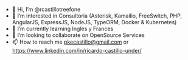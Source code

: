 - 👋 Hi, I’m @rcastillotreefone
- 👀 I’m interested in Consultoria (Asterisk, Kamailio, FreeSwitch, PHP, AngularJS, ExpressJS, NodeJS, TypeORM, Docker & Kubernetes)
- 🌱 I’m currently learning Ingles y Frances
- 💞️ I’m looking to collaborate on OpenSource Services
- 📫 How to reach me pkecastillo@gmail.com or https://www.linkedin.com/in/ricardo-castillo-under/

<!---
rcastillotreefone/rcastillotreefone is a ✨ special ✨ repository because its `README.md` (this file) appears on your GitHub profile.
You can click the Preview link to take a look at your changes.
--->
